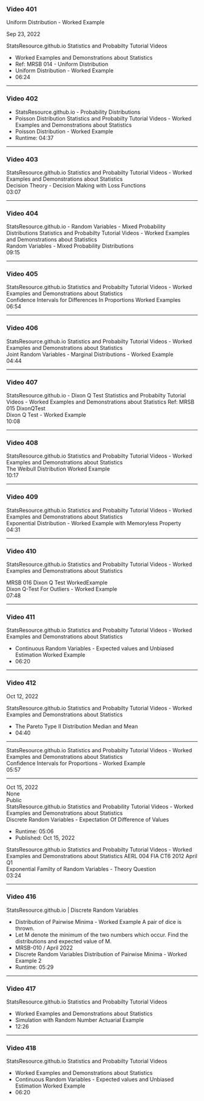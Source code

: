 
### Video 401

Uniform Distribution - Worked Example

Sep 23, 2022					
				
StatsResource.github.io Statistics and Probabilty Tutorial Videos 
* Worked Examples and Demonstrations about Statistics 
* Ref: MRSB 014 - Uniform Distribution					
* Uniform Distribution - Worked Example					
* 06:24					

-------------------------------------------------------------------

### Video 402

* StatsResource.github.io - Probability Distributions
*  Poisson Distribution Statistics and Probabilty Tutorial Videos - Worked Examples and Demonstrations about Statistics					
* Poisson Distribution - Worked Example					
* Runtime: 04:37					

------------------------------------------------------------------

### Video 403

StatsResource.github.io Statistics and Probabilty Tutorial Videos - Worked Examples and Demonstrations about Statistics					
Decision Theory - Decision Making with Loss Functions					
03:07					

------------------------------------------------------------------

### Video 404
     
StatsResource.github.io - Random Variables - Mixed Probability Distributions Statistics and Probabilty Tutorial Videos - Worked Examples and Demonstrations about Statistics					
Random Variables - Mixed Probability Distributions					
09:15					

------------------------------------------------------------------

### Video 405
     
StatsResource.github.io Statistics and Probabilty Tutorial Videos - Worked Examples and Demonstrations about Statistics					
Confidence Intervals for Differences In Proportions Worked Examples					
06:54					

------------------------------------------------------------------

### Video 406

StatsResource.github.io Statistics and Probabilty Tutorial Videos - Worked Examples and Demonstrations about Statistics					
Joint Random Variables - Marginal Distributions - Worked Example					
04:44					

------------------------------------------------------------------

### Video 407

StatsResource.github.io - Dixon Q Test Statistics and Probabilty Tutorial Videos - Worked Examples and Demonstrations about Statistics 
Ref: MRSB 015 DixonQTest					
Dixon Q Test - Worked Example					
10:08					

------------------------------------------------------------------

### Video 408

StatsResource.github.io Statistics and Probabilty Tutorial Videos - Worked Examples and Demonstrations about Statistics					
The Weibull Distribution Worked Example					
10:17		

------------------------------------------------------------------

  
### Video 409

StatsResource.github.io Statistics and Probabilty Tutorial Videos - Worked Examples and Demonstrations about Statistics					
Exponential Distribution - Worked Example with Memoryless Property					
04:31					

------------------------------------------------------------------

### Video 410

StatsResource.github.io Statistics and Probabilty Tutorial Videos - Worked Examples and Demonstrations about Statistics 

MRSB 016 Dixon Q Test WorkedExample					
Dixon Q-Test For Outliers - Worked Example					
07:48					

----------------------------------------------------------------------------			

### Video 411

StatsResource.github.io Statistics and Probabilty Tutorial Videos - Worked Examples and Demonstrations about Statistics					
* Continuous Random Variables - Expected values and Unbiased Estimation Worked Example					
* 06:20					
			

----------------------------------------------------------------------------			

### Video 412

Oct 12, 2022					
				
StatsResource.github.io Statistics and Probabilty Tutorial Videos - Worked Examples and Demonstrations about Statistics					
* The Pareto Type II Distribution Median and Mean					
* 04:40					
					

---------------------------------------

StatsResource.github.io Statistics and Probabilty Tutorial Videos - Worked Examples and Demonstrations about Statistics					
Confidence Intervals for Proportions - Worked Example					
05:57					

---------------------------------------

Oct 15, 2022					
None					
Public					
StatsResource.github.io Statistics and Probability Tutorial Videos - Worked Examples and Demonstrations about Statistics					
Discrete Random Variables - Expectation Of Difference of Values					

* Runtime: 05:06
* Published: Oct 15, 2022					
			
StatsResource.github.io Statistics and Probabilty Tutorial Videos - Worked Examples and Demonstrations about Statistics AERL 004 FIA CT6 2012 April Q1					
Exponential Familty of Random Variables - Theory Question					
03:24				

------------------------------------------------------------------


### Video 416
						
StatsResource.github.io | Discrete Random Variables 

* Distribution of Pairwise Minima - Worked Example A pair of dice is thrown. 
* Let M denote the minimum of the two numbers which occur. Find the distributions and expected value of M.
* MRSB-010 / April 2022
* Discrete Random Variables Distribution of Pairwise Minima - Worked Example 2
* Runtime: 05:29

------------------------------------------------------------------

### Video 417 

StatsResource.github.io Statistics and Probabilty Tutorial Videos 

* Worked Examples and Demonstrations about Statistics					
* Simulation with Random Number Actuarial Example					
* 12:26					

------------------------------------------------------------------

### Video 418   
StatsResource.github.io Statistics and Probabilty Tutorial Videos 

* Worked Examples and Demonstrations about Statistics					
* Continuous Random Variables - Expected values and Unbiased Estimation Worked Example					
* 06:20					
					
					
